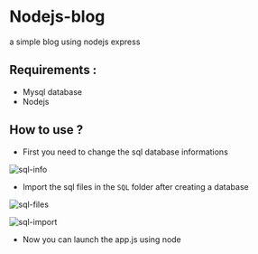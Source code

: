 # Nodejs-blog
a simple blog using nodejs express

## Requirements :
- Mysql database
- Nodejs

## How to use ?
- First you need to change the sql database informations 

![sql-info](https://www.mediafire.com/convkey/a4a9/qki7ar2a6lz0q9zzg.jpg)

- Import the sql files in the `SQL` folder after creating a database

![sql-files](http://www.mediafire.com/convkey/9c59/blt0vp9ipiexduczg.jpg)

![sql-import](http://www.mediafire.com/convkey/56d9/01o11v80j8ftqbuzg.jpg)

- Now you can launch the app.js using node
